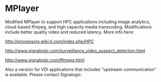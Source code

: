 # MPlayer
Modified MPlayer to support HPC applications including image analytics, cloud-based ffmpeg, and high capacity media transcoding.  Modifications include better quality video and reduced latency.  More info here:

http://processors.wiki.ti.com/index.php/HPC

http://www.signalogic.com/surveillance_video_suspect_detection.html

http://www.signalogic.com/ffmpeg.html

Also a version for VDI applications that includes "upstream communication" is available.  Please contact Signalogic.
